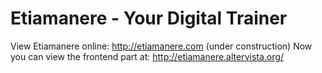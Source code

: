 # Etiamanere - Your Digital Trainer
View Etiamanere online: http://etiamanere.com (under construction)
Now you can view the frontend part at: http://etiamanere.altervista.org/


